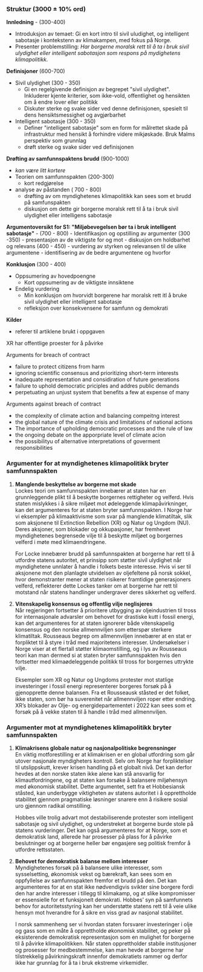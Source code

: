 ### Struktur (3000 $\pm$ 10% ord)
**Innledning** - (300-400)
- Introduksjon av temaet: Gi en kort intro til sivil uludighet, og intelligent sabotasje i kontekstenn av klimakampen, med fokus på Norge.
- Presenter problemstilling: *Har borgerne moralsk rett til å ta i bruk sivil ulydighet eller intelligent sabotasjon som respons på mydighetens klimapolitikk.*

**Definisjoner** (600-700)
- Sivil ulydighet (300 - 350)
	- Gi en regelgivende definisjon av begrepet "sivil ulydighet". Inkluderer kjente kriterier, som ikke-vold, offentlighet og hensikten om å endre lover eller politikk
	- Diskuter sterke og svake sider ved denne definisjonen, spesielt til dens hensiktsmessighet og avgjørbarhet
- Intelligent sabotasje (300 - 350)
	- Definer "intelligent sabotasje" som en form for målrettet skade på infrastruktur med hensikt å forhindre videre mikjøskade. Bruk Malms perspektiv som grunnlag 
	- drøft sterke og svake sider ved definisjonen

**Drøfting av samfunnspaktens brudd** (900-1000)
- *kan være litt kortere*
- Teorien om samfunnspakten (200-300)
	- kort redgjørelse
- analyse av påstanden ( 700 - 800)
	- drøfting av om myndighetenes klimapolitikk kan sees som et brudd på samfunspakten
	- diskusjon om dette gir borgerne moralsk rett til å ta i bruk sivil ulydighet eller intelligens sabotasje

**Argumentoversikt for S1: "Miljøbevegelsen bør ta i bruk intelligent sabotasje"** - (700 - 800)
	- Identifikasjon og opstilling av argumenter (300 -350)
		- presentasjon av de viktigste for og mot
	- diskusjon om holdbarhet og relevans (400 - 450)
		- vurdering av styrken og relevansen til de ulike argumentene
		- identifisering av de bedre argumentene og hvorfor

**Konklusjon** (300 - 400)
- Oppsumering av hovedpoengne
	- Kort oppsumering av de viktigste innsiktene
- Endelig vurdering
	- Min konklusjon om hvorvidt borgerene har moralsk rett itl å bruke sivil ulydighet eller intelligent sabotasje
	- refleksjon over konsekvensene for samfunn og demokrati

**Kilder**
- referer til artiklene brukt i oppgaven


XR har offentlige proester for å påvirke

Arguments for breach of contract
+ failure to protect citizens from harm
+ ignoring scientific consensus and prioritizing short-term interests
+ inadequate representation and considiration of future generations
+ failure to uphold democratic priciples and addres public demands
+ perpetuating an unjust system that benefits a few at expense of many

Arguments against breach of contract
+ the complexity of climate action and balancing compeitng interest
+ the global nature of the climate crisis and limitations of national actions
+ The importance of upholding democratic processes and the rule of law
+ the ongoing debate on the apporpriate level of climate acion
+ the possibilityu of alternative interpretations of goverment responsibilities 

### Argumenter for at myndighetenes klimapolitikk bryter samfunnspakten

1. **Manglende beskyttelse av borgerne mot skade**  
    Lockes teori om samfunnspakten innebærer at staten har en grunnleggende plikt til å beskytte borgernes rettigheter og velferd. Hvis staten mislykkes i å sikre miljøet mot ødeleggende klimapåvirkninger, kan det argumenteres for at staten bryter samfunnspakten. I Norge har vi eksempler på klimaaktivisme som svar på manglende klimatiltak, slik som aksjonene til Extinction Rebellion (XR) og Natur og Ungdom (NU). Deres aksjoner, som blokader og okkupasjoner, har fremhevet myndighetenes begrensede vilje til å beskytte miljøet og borgernes velferd i møte med klimaendringene.
    
    For Locke innebærer brudd på samfunnspakten at borgerne har rett til å utfordre statens autoritet, et prinsipp som støtter sivil ulydighet når myndighetene unnlater å handle i folkets beste interesse. Hvis vi ser til aksjonene mot den planlagte utvidelsen av oljefeltene på norsk sokkel, hvor demonstranter mener at staten risikerer framtidige generasjoners velferd, reflekterer dette Lockes tanker om at borgerne har rett til motstand når statens handlinger undergraver deres sikkerhet og velferd.
    
2. **Vitenskapelig konsensus og offentlig vilje neglisjeres**  
    Når regjeringen fortsetter å prioritere utbygging av oljeindustrien til tross for internasjonale advarsler om behovet for drastiske kutt i fossil energi, kan det argumenteres for at staten ignorerer både vitenskapelig konsensus og den norske allmennviljen som etterspør sterkere klimatiltak. Rousseaus begrep om allmennviljen innebærer at en stat er forpliktet til å styre i tråd med majoritetens interesser. Undersøkelser i Norge viser at et flertall støtter klimaomstilling, og i lys av Rousseaus teori kan man dermed si at staten bryter samfunnspakten hvis den fortsetter med klimaødeleggende politikk til tross for borgernes uttrykte vilje.
    
    Eksempler som XR og Natur og Ungdoms protester mot statlige investeringer i fossil energi representerer borgeres forsøk på å gjenopprette denne balansen. Fra et Rousseausk ståsted er det folket, ikke staten, som bør ha suverenitet når allmennviljen roper etter endring. XR’s blokader av Olje- og energidepartementet i 2022 kan sees som et forsøk på å vekke staten til å handle i tråd med allmennviljen.
    

### Argumenter mot at myndighetenes klimapolitikk bryter samfunnspakten

1. **Klimakrisens globale natur og nasjonalpolitiske begrensninger**  
    En viktig motforestilling er at klimakrisen er en global utfordring som går utover nasjonale myndigheters kontroll. Selv om Norge har forpliktelser til utslippskutt, krever krisen handling på et globalt nivå. Det kan derfor hevdes at den norske staten ikke alene kan stå ansvarlig for klimautfordringene, og at staten kan forsøke å balansere miljøhensyn med økonomisk stabilitet. Dette argumentet, sett fra et Hobbesiansk ståsted, kan underbygge viktigheten av statens autoritet i å opprettholde stabilitet gjennom pragmatiske løsninger snarere enn å risikere sosial uro gjennom radikal omstilling.
    
    Hobbes ville trolig advart mot destabiliserende protester som intelligent sabotasje og sivil ulydighet, og understreket at borgerne burde stole på statens vurderinger. Det kan også argumenteres for at Norge, som et demokratisk land, allerede har prosesser på plass for å påvirke beslutninger og at borgerne heller bør engasjere seg politisk fremfor å utfordre rettsstaten.
    
2. **Behovet for demokratisk balanse mellom interesser**  
    Myndighetenes forsøk på å balansere ulike interesser, som sysselsetting, økonomisk vekst og bærekraft, kan sees som en oppfyllelse av samfunnspakten fremfor et brudd på den. Det kan argumenteres for at en stat ikke nødvendigvis svikter sine borgere fordi den har andre interesser i tillegg til klimakamp, og at slike kompromisser er essensielle for et funksjonelt demokrati. Hobbes’ syn på samfunnets behov for autoritetsstyring kan her understøtte statens rett til å veie ulike hensyn mot hverandre for å sikre en viss grad av nasjonal stabilitet.
    
    I norsk sammenheng ser vi hvordan staten forsvarer investeringer i olje og gass som en måte å opprettholde økonomisk stabilitet, og peker på eksisterende demokratisk representasjon som en mulighet for borgerne til å påvirke klimapolitikken. Når staten opprettholder stabile institusjoner og prosesser for medbestemmelse, kan man hevde at borgerne har tilstrekkelig påvirkningskraft innenfor demokratiets rammer og derfor ikke har grunnlag for å ta i bruk ekstreme virkemidler.